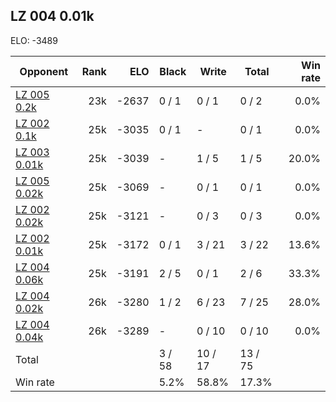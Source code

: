 ## LZ 004 0.01k ##

ELO: -3489

Opponent | Rank | ELO | Black | Write | Total | Win rate
---------|-----:|----:|-------|-------|-------|-------:
[LZ 005 0.2k](LZ%20005%200.2k.md) | 23k | -2637 | 0 / 1 | 0 / 1 | 0 / 2 | 0.0%
[LZ 002 0.1k](LZ%20002%200.1k.md) | 25k | -3035 | 0 / 1 | - | 0 / 1 | 0.0%
[LZ 003 0.01k](LZ%20003%200.01k.md) | 25k | -3039 | - | 1 / 5 | 1 / 5 | 20.0%
[LZ 005 0.02k](LZ%20005%200.02k.md) | 25k | -3069 | - | 0 / 1 | 0 / 1 | 0.0%
[LZ 002 0.02k](LZ%20002%200.02k.md) | 25k | -3121 | - | 0 / 3 | 0 / 3 | 0.0%
[LZ 002 0.01k](LZ%20002%200.01k.md) | 25k | -3172 | 0 / 1 | 3 / 21 | 3 / 22 | 13.6%
[LZ 004 0.06k](LZ%20004%200.06k.md) | 25k | -3191 | 2 / 5 | 0 / 1 | 2 / 6 | 33.3%
[LZ 004 0.02k](LZ%20004%200.02k.md) | 26k | -3280 | 1 / 2 | 6 / 23 | 7 / 25 | 28.0%
[LZ 004 0.04k](LZ%20004%200.04k.md) | 26k | -3289 | - | 0 / 10 | 0 / 10 | 0.0%
Total | | | 3 / 58 | 10 / 17 | 13 / 75 | 
Win rate| | | 5.2% | 58.8% | 17.3% | 

